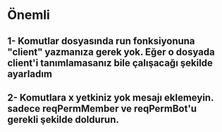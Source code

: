 # Önemli
## 1- Komutlar dosyasında run fonksiyonuna "client" yazmanıza gerek yok. Eğer o dosyada client'i tanımlamasanız bile çalışacağı şekilde ayarladım
## 2- Komutlara x yetkiniz yok mesajı eklemeyin. sadece reqPermMember ve reqPermBot'u gerekli şekilde doldurun.
